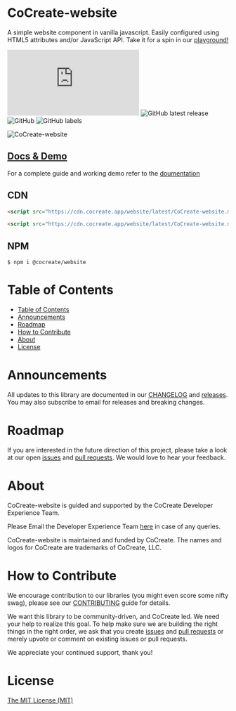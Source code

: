 # CoCreate-website

A simple website component in vanilla javascript. Easily configured using HTML5 attributes and/or JavaScript API. Take it for a spin in our [playground!](https://cocreate.app/docs/website)

![GitHub file size in bytes](https://img.shields.io/github/size/CoCreate-app/CoCreate-website/dist/CoCreate-website.min.js?label=minified%20size&style=for-the-badge)
![GitHub latest release](https://img.shields.io/github/v/release/CoCreate-app/CoCreate-website?style=for-the-badge)
![GitHub](https://img.shields.io/github/license/CoCreate-app/CoCreate-website?style=for-the-badge)
![GitHub labels](https://img.shields.io/github/labels/CoCreate-app/CoCreate-website/help%20wanted?style=for-the-badge)

![CoCreate-website](https://cdn.cocreate.app/docs/CoCreate-website.gif)

## [Docs & Demo](https://cocreate.app/docs/website)

For a complete guide and working demo refer to the [doumentation](https://cocreate.app/docs/website)

## CDN

```html
<script src="https://cdn.cocreate.app/website/latest/CoCreate-website.min.js"></script>
```

```html
<script src="https://cdn.cocreate.app/website/latest/CoCreate-website.min.css"></script>
```

## NPM

```shell
$ npm i @cocreate/website
```

# Table of Contents

- [Table of Contents](#table-of-contents)
- [Announcements](#announcements)
- [Roadmap](#roadmap)
- [How to Contribute](#how-to-contribute)
- [About](#about)
- [License](#license)

<a name="announcements"></a>

# Announcements

All updates to this library are documented in our [CHANGELOG](https://github.com/CoCreate-app/CoCreate-website/blob/master/CHANGELOG.md) and [releases](https://github.com/CoCreate-app/CoCreate-website/releases). You may also subscribe to email for releases and breaking changes.

<a name="roadmap"></a>

# Roadmap

If you are interested in the future direction of this project, please take a look at our open [issues](https://github.com/CoCreate-app/CoCreate-website/issues) and [pull requests](https://github.com/CoCreate-app/CoCreate-website/pulls). We would love to hear your feedback.

<a name="about"></a>

# About

CoCreate-website is guided and supported by the CoCreate Developer Experience Team.

Please Email the Developer Experience Team [here](mailto:develop@cocreate.app) in case of any queries.

CoCreate-website is maintained and funded by CoCreate. The names and logos for CoCreate are trademarks of CoCreate, LLC.

<a name="contribute"></a>

# How to Contribute

We encourage contribution to our libraries (you might even score some nifty swag), please see our [CONTRIBUTING](https://github.com/CoCreate-app/CoCreate-website/blob/master/CONTRIBUTING.md) guide for details.

We want this library to be community-driven, and CoCreate led. We need your help to realize this goal. To help make sure we are building the right things in the right order, we ask that you create [issues](https://github.com/CoCreate-app/CoCreate-website/issues) and [pull requests](https://github.com/CoCreate-app/CoCreate-website/pulls) or merely upvote or comment on existing issues or pull requests.

We appreciate your continued support, thank you!


<a name="license"></a>
# License

[The MIT License (MIT)](https://github.com/CoCreate-app/CoCreate-website/blob/master/LICENSE)
